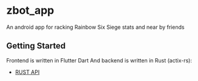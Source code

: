 # zbot_app
An android app for racking Rainbow Six Siege stats and near by friends

## Getting Started

Frontend is written in Flutter Dart
And backend is written in Rust (actix-rs):

- [RUST API](https://github.com/steelx/rust-zbot-api)

